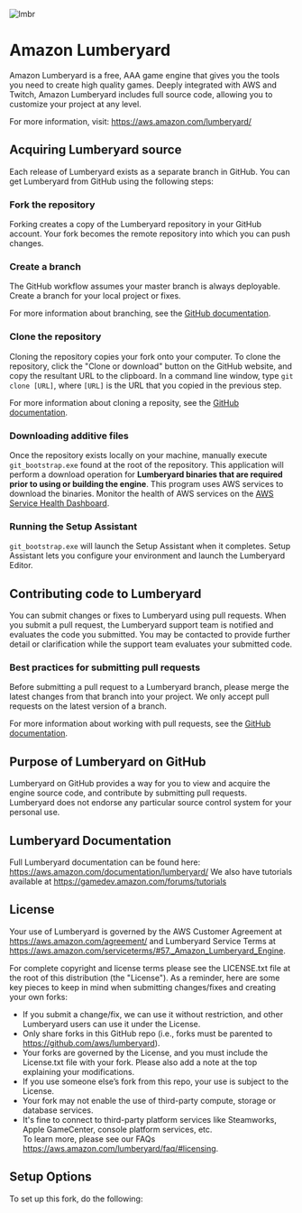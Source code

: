 ![lmbr](https://s3-us-west-2.amazonaws.com/git-release/ReadmeResources/readme_header.jpg)

# Amazon Lumberyard
Amazon Lumberyard is a free, AAA game engine that gives you the tools you need to create high quality games. Deeply integrated with AWS and Twitch, Amazon Lumberyard includes full source code, allowing you to customize your project at any level.

For more information, visit: https://aws.amazon.com/lumberyard/

## Acquiring Lumberyard source
Each release of Lumberyard exists as a separate branch in GitHub. You can get Lumberyard from GitHub using the following steps:

### Fork the repository
Forking creates a copy of the Lumberyard repository in your GitHub account. Your fork becomes the remote repository into which you can push changes.

### Create a branch
The GitHub workflow assumes your master branch is always deployable. Create a branch for your local project or fixes.

For more information about branching, see the [GitHub documentation](https://guides.github.com/introduction/flow/).

### Clone the repository
Cloning the repository copies your fork onto your computer. To clone the repository, click the "Clone or download" button on the GitHub website, and copy the resultant URL to the clipboard. In a command line window, type ```git clone [URL]```, where ```[URL]``` is the URL that you copied in the previous step.

For more information about cloning a reposity, see the [GitHub documentation](https://help.github.com/articles/cloning-a-repository/).


### Downloading additive files
Once the repository exists locally on your machine, manually execute ```git_bootstrap.exe``` found at the root of the repository. This application will perform a download operation for __Lumberyard binaries that are required prior to using or building the engine__. This program uses AWS services to download the binaries. Monitor the health of AWS services on the [AWS Service Health Dashboard](https://status.aws.amazon.com/).

### Running the Setup Assistant
```git_bootstrap.exe``` will launch the Setup Assistant when it completes. Setup Assistant lets you configure your environment and launch the Lumberyard Editor.

## Contributing code to Lumberyard
You can submit changes or fixes to Lumberyard using pull requests. When you submit a pull request, the Lumberyard support team is notified and evaluates the code you submitted. You may be contacted to provide further detail or clarification while the support team evaluates your submitted code.

### Best practices for submitting pull requests
Before submitting a pull request to a Lumberyard branch, please merge the latest changes from that branch into your project. We only accept pull requests on the latest version of a branch.

For more information about working with pull requests, see the [GitHub documentation](https://help.github.com/articles/cloning-a-repository/).

## Purpose of Lumberyard on GitHub
Lumberyard on GitHub provides a way for you to view and acquire the engine source code, and contribute by submitting pull requests. Lumberyard does not endorse any particular source control system for your personal use.

## Lumberyard Documentation
Full Lumberyard documentation can be found here:
https://aws.amazon.com/documentation/lumberyard/
We also have tutorials available at https://gamedev.amazon.com/forums/tutorials 

## License
Your use of Lumberyard is governed by the AWS Customer Agreement at https://aws.amazon.com/agreement/ and Lumberyard Service Terms at https://aws.amazon.com/serviceterms/#57._Amazon_Lumberyard_Engine.

For complete copyright and license terms please see the LICENSE.txt file at the root of this distribution (the "License").  As a reminder, here are some key pieces to keep in mind when submitting changes/fixes and creating your own forks:
-	If you submit a change/fix, we can use it without restriction, and other Lumberyard users can use it under the License. 
-	Only share forks in this GitHub repo (i.e., forks must be parented to https://github.com/aws/lumberyard).
-	Your forks are governed by the License, and you must include the License.txt file with your fork.  Please also add a note at the top explaining your modifications.
-	If you use someone else’s fork from this repo, your use is subject to the License.    
-	Your fork may not enable the use of third-party compute, storage or database services.  
-	It's fine to connect to third-party platform services like Steamworks, Apple GameCenter, console platform services, etc.  
To learn more, please see our FAQs https://aws.amazon.com/lumberyard/faq/#licensing. 

## Setup Options

To set up this fork, do the following:
